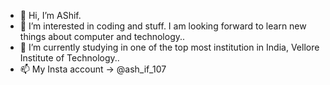 - 👋 Hi, I’m AShif.
- 👀 I’m interested in coding and stuff. I am looking forward to learn new things about computer and technology..
- 🌱 I’m currently studying in one of the top most institution in India, Vellore Institute of Technology..
- 📫 My Insta account -> @ash_if_107
